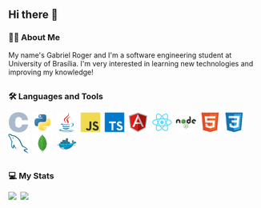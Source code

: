 ## Hi there 👋

### 🧑‍💻 About Me

My name's Gabriel Roger and I'm a software engineering student at University of Brasília. I'm very interested in learning new technologies and improving my knowledge!

  ##

### 🛠️ Languages and Tools

<img src="https://raw.githubusercontent.com/devicons/devicon/master/icons/c/c-original.svg" title="C"  alt="C" width="40" height="40"/>&nbsp;
<img src="https://raw.githubusercontent.com/devicons/devicon/master/icons/python/python-original.svg" title="Python" alt="Python" width="40" height="40"/>&nbsp;
<img src="https://raw.githubusercontent.com/devicons/devicon/master/icons/java/java-original.svg" title="Java" alt="Java" width="40" height="40"/>&nbsp;
<img src="https://raw.githubusercontent.com/devicons/devicon/master/icons/javascript/javascript-original.svg" title="JavaScript" alt="JavaScript" width="40" height="40"/>&nbsp;
<img src="https://raw.githubusercontent.com/devicons/devicon/master/icons/typescript/typescript-original.svg" title="Typescript"  alt="Typescript" width="40" height="40"/>&nbsp;
<img src="https://raw.githubusercontent.com/devicons/devicon/master/icons/angularjs/angularjs-original.svg" title="AngularJS"  alt="Angular" width="40" height="40"/>&nbsp;
<img src="https://raw.githubusercontent.com/devicons/devicon/master/icons/react/react-original.svg" title="React"  alt="React" width="40" height="40"/>&nbsp;
<img src="https://raw.githubusercontent.com/devicons/devicon/master/icons/nodejs/nodejs-original-wordmark.svg" title="NodeJS"  alt="NodeJS" width="40" height="40"/>&nbsp;
<img src="https://raw.githubusercontent.com/devicons/devicon/master/icons/html5/html5-original.svg" title="HTML5" alt="HTML" width="40" height="40"/>&nbsp;
<img src="https://raw.githubusercontent.com/devicons/devicon/master/icons/css3/css3-original.svg"  title="CSS3" alt="CSS" width="40" height="40"/>&nbsp;
<img src="https://raw.githubusercontent.com/devicons/devicon/master/icons/mysql/mysql-original.svg" title="MySQL"  alt="MySQL" width="40" height="40"/>&nbsp;
<img src="https://raw.githubusercontent.com/devicons/devicon/master/icons/mongodb/mongodb-original.svg" title="MongoDB"  alt="MongoDB" width="40" height="40"/>&nbsp;
<img src="https://raw.githubusercontent.com/devicons/devicon/master/icons/docker/docker-original.svg" title="Docker"  alt="Docker" width="40" height="40"/>&nbsp;

  ##

### 💻 My Stats

<img src="https://github-readme-stats.vercel.app/api?username=GabrielRoger07&show_icons=true&theme=chartreuse-dark&include_all_commits=true&count_private=true" height="182"/>&nbsp;
<img src="https://github-readme-stats.vercel.app/api/top-langs/?username=GabrielRoger07&layout=compact&langs_count=16&theme=chartreuse-dark" height="182"/>
